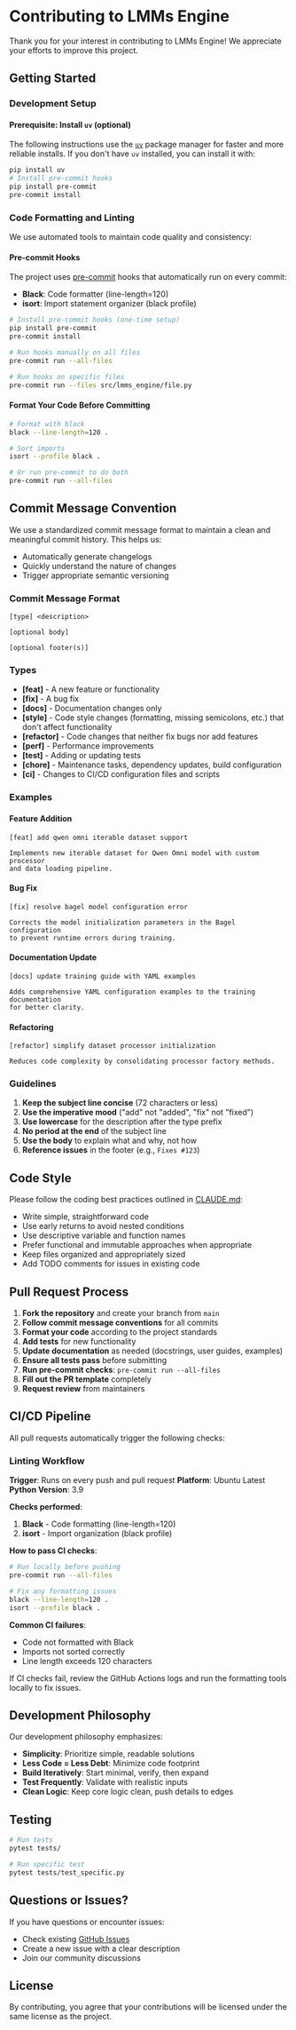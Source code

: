 # Contributing to LMMs Engine

Thank you for your interest in contributing to LMMs Engine! We appreciate your efforts to improve this project.

## Getting Started

### Development Setup

#### Prerequisite: Install `uv` (optional)

The following instructions use the [`uv`](https://github.com/astral-sh/uv) package manager for faster and more reliable installs. If you don't have `uv` installed, you can install it with:

```bash
pip install uv
# Install pre-commit hooks
pip install pre-commit
pre-commit install
```

### Code Formatting and Linting

We use automated tools to maintain code quality and consistency:

#### Pre-commit Hooks

The project uses [pre-commit](https://pre-commit.com/) hooks that automatically run on every commit:

- **Black**: Code formatter (line-length=120)
- **isort**: Import statement organizer (black profile)

```bash
# Install pre-commit hooks (one-time setup)
pip install pre-commit
pre-commit install

# Run hooks manually on all files
pre-commit run --all-files

# Run hooks on specific files
pre-commit run --files src/lmms_engine/file.py
```

#### Format Your Code Before Committing

```bash
# Format with black
black --line-length=120 .

# Sort imports
isort --profile black .

# Or run pre-commit to do both
pre-commit run --all-files
```

## Commit Message Convention

We use a standardized commit message format to maintain a clean and meaningful commit history. This helps us:

- Automatically generate changelogs
- Quickly understand the nature of changes
- Trigger appropriate semantic versioning

### Commit Message Format

```
[type] <description>

[optional body]

[optional footer(s)]
```

### Types

- **[feat]** - A new feature or functionality
- **[fix]** - A bug fix
- **[docs]** - Documentation changes only
- **[style]** - Code style changes (formatting, missing semicolons, etc.) that don't affect functionality
- **[refactor]** - Code changes that neither fix bugs nor add features
- **[perf]** - Performance improvements
- **[test]** - Adding or updating tests
- **[chore]** - Maintenance tasks, dependency updates, build configuration
- **[ci]** - Changes to CI/CD configuration files and scripts

### Examples

#### Feature Addition
```
[feat] add qwen omni iterable dataset support

Implements new iterable dataset for Qwen Omni model with custom processor
and data loading pipeline.
```

#### Bug Fix
```
[fix] resolve bagel model configuration error

Corrects the model initialization parameters in the Bagel configuration
to prevent runtime errors during training.
```

#### Documentation Update
```
[docs] update training guide with YAML examples

Adds comprehensive YAML configuration examples to the training documentation
for better clarity.
```

#### Refactoring
```
[refactor] simplify dataset processor initialization

Reduces code complexity by consolidating processor factory methods.
```

### Guidelines

1. **Keep the subject line concise** (72 characters or less)
2. **Use the imperative mood** ("add" not "added", "fix" not "fixed")
3. **Use lowercase** for the description after the type prefix
4. **No period at the end** of the subject line
5. **Use the body** to explain what and why, not how
6. **Reference issues** in the footer (e.g., `Fixes #123`)

## Code Style

Please follow the coding best practices outlined in [CLAUDE.md](../CLAUDE.md):

- Write simple, straightforward code
- Use early returns to avoid nested conditions
- Use descriptive variable and function names
- Prefer functional and immutable approaches when appropriate
- Keep files organized and appropriately sized
- Add TODO comments for issues in existing code

## Pull Request Process

1. **Fork the repository** and create your branch from `main`
2. **Follow commit message conventions** for all commits
3. **Format your code** according to the project standards
4. **Add tests** for new functionality
5. **Update documentation** as needed (docstrings, user guides, examples)
6. **Ensure all tests pass** before submitting
7. **Run pre-commit checks**: `pre-commit run --all-files`
8. **Fill out the PR template** completely
9. **Request review** from maintainers

## CI/CD Pipeline

All pull requests automatically trigger the following checks:

### Linting Workflow

**Trigger**: Runs on every push and pull request
**Platform**: Ubuntu Latest
**Python Version**: 3.9

**Checks performed**:
1. **Black** - Code formatting (line-length=120)
2. **isort** - Import organization (black profile)

**How to pass CI checks**:

```bash
# Run locally before pushing
pre-commit run --all-files

# Fix any formatting issues
black --line-length=120 .
isort --profile black .
```

**Common CI failures**:
- Code not formatted with Black
- Imports not sorted correctly
- Line length exceeds 120 characters

If CI checks fail, review the GitHub Actions logs and run the formatting tools locally to fix issues.

## Development Philosophy

Our development philosophy emphasizes:

- **Simplicity**: Prioritize simple, readable solutions
- **Less Code = Less Debt**: Minimize code footprint
- **Build Iteratively**: Start minimal, verify, then expand
- **Test Frequently**: Validate with realistic inputs
- **Clean Logic**: Keep core logic clean, push details to edges

## Testing

```bash
# Run tests
pytest tests/

# Run specific test
pytest tests/test_specific.py
```

## Questions or Issues?

If you have questions or encounter issues:

- Check existing [GitHub Issues](https://github.com/lmms-lab/lmms-engine/issues)
- Create a new issue with a clear description
- Join our community discussions

## License

By contributing, you agree that your contributions will be licensed under the same license as the project.
